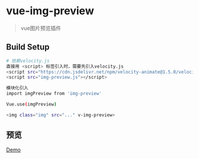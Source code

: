 # vue-img-preview

> vue图片预览插件

## Build Setup

``` bash
# 依赖velocity.js
直接用 <script> 标签引入时，需要先引入velocity.js
<script src="https://cdn.jsdelivr.net/npm/velocity-animate@1.5.0/velocity.min.js"></script>
<script src="img-preview.js"></script>

模块化引入
import imgPreview from 'img-preview'

Vue.use(imgPreview)

<img class="img" src="..." v-img-preview>
```

## 预览

<a href="https://zhazhjie.github.io/vue-components-demo/">Demo</a>
